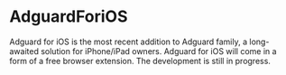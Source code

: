 # AdguardForiOS

Adguard for iOS is the most recent addition to Adguard family, a long-awaited solution for iPhone/iPad owners. 
Adguard for iOS will come in a form of a free browser extension. The development is still in progress.
